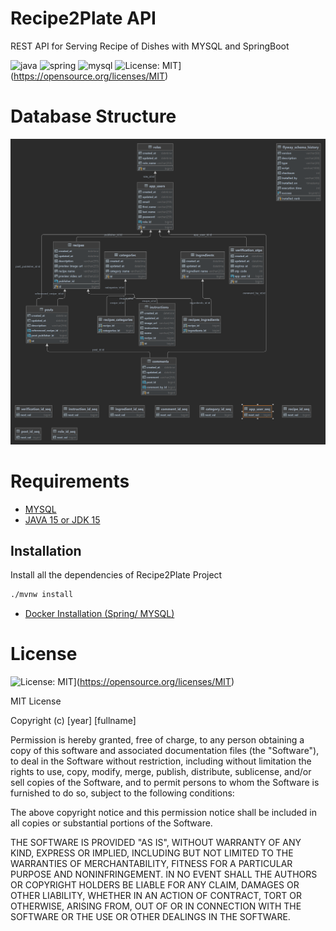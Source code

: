 # Recipe2Plate API

REST API for Serving Recipe of Dishes with MYSQL and SpringBoot

![java](https://img.shields.io/badge/Java-ED8B00?style=for-the-badge&logo=java&logoColor=white)
![spring](https://img.shields.io/badge/Spring-6DB33F?style=for-the-badge&logo=spring&logoColor=white)
![mysql](https://img.shields.io/badge/MySQL-00000F?style=for-the-badge&logo=mysql&logoColor=white)
![License: MIT](https://img.shields.io/badge/License-MIT-yellow.svg)](https://opensource.org/licenses/MIT)


# Database Structure
![Database Structure](https://github.com/iamdan-boop/Recipe2Plate-Api/blob/main/src/main/resources/database_structure.png)




# Requirements

* [MYSQL](https://www.mysql.com/)
* [JAVA 15 or JDK 15](https://www.oracle.com/java/technologies/javase/jdk15-archive-downloads.html)



## Installation

Install all the dependencies of Recipe2Plate Project

```bash
./mvnw install
```

* [Docker Installation (Spring/ MYSQL)](https://ilkerguldali.medium.com/1-4-lets-create-a-spring-boot-app-with-mysql-docker-docker-compose-8acaee3a2c4d)


# License
![License: MIT](https://img.shields.io/badge/License-MIT-yellow.svg)](https://opensource.org/licenses/MIT)

MIT License

Copyright (c) [year] [fullname]

Permission is hereby granted, free of charge, to any person obtaining a copy
of this software and associated documentation files (the "Software"), to deal
in the Software without restriction, including without limitation the rights
to use, copy, modify, merge, publish, distribute, sublicense, and/or sell
copies of the Software, and to permit persons to whom the Software is
furnished to do so, subject to the following conditions:

The above copyright notice and this permission notice shall be included in all
copies or substantial portions of the Software.

THE SOFTWARE IS PROVIDED "AS IS", WITHOUT WARRANTY OF ANY KIND, EXPRESS OR
IMPLIED, INCLUDING BUT NOT LIMITED TO THE WARRANTIES OF MERCHANTABILITY,
FITNESS FOR A PARTICULAR PURPOSE AND NONINFRINGEMENT. IN NO EVENT SHALL THE
AUTHORS OR COPYRIGHT HOLDERS BE LIABLE FOR ANY CLAIM, DAMAGES OR OTHER
LIABILITY, WHETHER IN AN ACTION OF CONTRACT, TORT OR OTHERWISE, ARISING FROM,
OUT OF OR IN CONNECTION WITH THE SOFTWARE OR THE USE OR OTHER DEALINGS IN THE
SOFTWARE.
